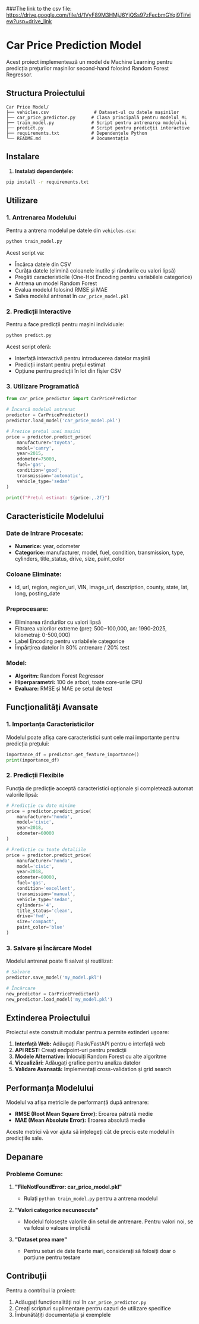 ###The link to the csv file: https://drive.google.com/file/d/1VyF89M3HMjJ6YjQSs97zFecbmGYqi9Ti/view?usp=drive_link


# Car Price Prediction Model

Acest proiect implementează un model de Machine Learning pentru predicția prețurilor mașinilor second-hand folosind Random Forest Regressor.

## Structura Proiectului

```
Car Price Model/
├── vehicles.csv                 # Dataset-ul cu datele mașinilor
├── car_price_predictor.py      # Clasa principală pentru modelul ML
├── train_model.py              # Script pentru antrenarea modelului
├── predict.py                  # Script pentru predicții interactive
├── requirements.txt            # Dependențele Python
└── README.md                   # Documentația
```

## Instalare

1. **Instalați dependențele:**
```bash
pip install -r requirements.txt
```

## Utilizare

### 1. Antrenarea Modelului

Pentru a antrena modelul pe datele din `vehicles.csv`:

```bash
python train_model.py
```

Acest script va:
- Încărca datele din CSV
- Curăța datele (elimină coloanele inutile și rândurile cu valori lipsă)
- Pregăti caracteristicile (One-Hot Encoding pentru variabilele categorice)
- Antrena un model Random Forest
- Evalua modelul folosind RMSE și MAE
- Salva modelul antrenat în `car_price_model.pkl`

### 2. Predicții Interactive

Pentru a face predicții pentru mașini individuale:

```bash
python predict.py
```

Acest script oferă:
- Interfață interactivă pentru introducerea datelor mașinii
- Predicții instant pentru prețul estimat
- Opțiune pentru predicții în lot din fișier CSV

### 3. Utilizare Programatică

```python
from car_price_predictor import CarPricePredictor

# Încarcă modelul antrenat
predictor = CarPricePredictor()
predictor.load_model('car_price_model.pkl')

# Prezice prețul unei mașini
price = predictor.predict_price(
    manufacturer='toyota',
    model='camry',
    year=2015,
    odometer=75000,
    fuel='gas',
    condition='good',
    transmission='automatic',
    vehicle_type='sedan'
)

print(f"Prețul estimat: ${price:,.2f}")
```

## Caracteristicile Modelului

### Date de Intrare Procesate:
- **Numerice:** year, odometer
- **Categorice:** manufacturer, model, fuel, condition, transmission, type, cylinders, title_status, drive, size, paint_color

### Coloane Eliminate:
- id, url, region, region_url, VIN, image_url, description, county, state, lat, long, posting_date

### Preprocesare:
- Eliminarea rândurilor cu valori lipsă
- Filtrarea valorilor extreme (preț: $500-$100,000, an: 1990-2025, kilometraj: 0-500,000)
- Label Encoding pentru variabilele categorice
- Împărțirea datelor în 80% antrenare / 20% test

### Model:
- **Algoritm:** Random Forest Regressor
- **Hiperparametri:** 100 de arbori, toate core-urile CPU
- **Evaluare:** RMSE și MAE pe setul de test

## Funcționalități Avansate

### 1. Importanța Caracteristicilor
Modelul poate afișa care caracteristici sunt cele mai importante pentru predicția prețului:

```python
importance_df = predictor.get_feature_importance()
print(importance_df)
```

### 2. Predicții Flexibile
Funcția de predicție acceptă caracteristici opționale și completează automat valorile lipsă:

```python
# Predicție cu date minime
price = predictor.predict_price(
    manufacturer='honda',
    model='civic',
    year=2018,
    odometer=60000
)

# Predicție cu toate detaliile
price = predictor.predict_price(
    manufacturer='honda',
    model='civic',
    year=2018,
    odometer=60000,
    fuel='gas',
    condition='excellent',
    transmission='manual',
    vehicle_type='sedan',
    cylinders='4',
    title_status='clean',
    drive='fwd',
    size='compact',
    paint_color='blue'
)
```

### 3. Salvare și Încărcare Model
Modelul antrenat poate fi salvat și reutilizat:

```python
# Salvare
predictor.save_model('my_model.pkl')

# Încărcare
new_predictor = CarPricePredictor()
new_predictor.load_model('my_model.pkl')
```

## Extinderea Proiectului

Proiectul este construit modular pentru a permite extinderi ușoare:

1. **Interfață Web:** Adăugați Flask/FastAPI pentru o interfață web
2. **API REST:** Creați endpoint-uri pentru predicții
3. **Modele Alternative:** Înlocuiți Random Forest cu alte algoritme
4. **Vizualizări:** Adăugați grafice pentru analiza datelor
5. **Validare Avansată:** Implementați cross-validation și grid search

## Performanța Modelului

Modelul va afișa metricile de performanță după antrenare:
- **RMSE (Root Mean Square Error):** Eroarea pătrată medie
- **MAE (Mean Absolute Error):** Eroarea absolută medie

Aceste metrici vă vor ajuta să înțelegeți cât de precis este modelul în predicțiile sale.

## Depanare

### Probleme Comune:

1. **"FileNotFoundError: car_price_model.pkl"**
   - Rulați `python train_model.py` pentru a antrena modelul

2. **"Valori categorice necunoscute"**
   - Modelul folosește valorile din setul de antrenare. Pentru valori noi, se va folosi o valoare implicită

3. **"Dataset prea mare"**
   - Pentru seturi de date foarte mari, considerați să folosiți doar o porțiune pentru testare

## Contribuții

Pentru a contribui la proiect:
1. Adăugați funcționalități noi în `car_price_predictor.py`
2. Creați scripturi suplimentare pentru cazuri de utilizare specifice
3. Îmbunătățiți documentația și exemplele
